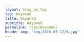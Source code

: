 ```yaml
---
layout: blog_by_tag
tag: Wayanad
title: Wayanad
subtitle: Wayanad
permalink: tags/Wayanad/
header-img: "img/2015-08-12/6.jpg"
---
```

